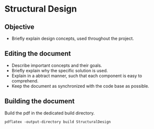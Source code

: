 Structural Design
=================

Objective
---------

  * Briefly explain design concepts, used throughout the project.


Editing the document
--------------------

  * Describe important concepts and their goals.
  * Briefly explain why the specific solution is used.
  * Explain in a abtract manner, such that each component is easy to comprehend.
  * Keep the document as synchronized with the code base as possible.

Building the document
---------------------

Build the pdf in the dedicated build directory.

	pdflatex -output-directory build StructuralDesign
